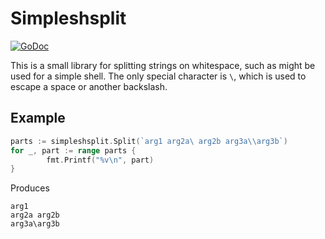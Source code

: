 Simpleshsplit
=============
[![GoDoc](https://godoc.org/github.com/magisterquis/simpleshsplit?status.svg)](https://godoc.org/github.com/magisterquis/simpleshsplit)

This is a small library for splitting strings on whitespace, such as might be
used for a simple shell.  The only special character is `\`, which is used to
escape a space or another backslash.

Example
--------
```go
parts := simpleshsplit.Split(`arg1 arg2a\ arg2b arg3a\\arg3b`)
for _, part := range parts {
        fmt.Printf("%v\n", part)
}   
```
Produces
```
arg1
arg2a arg2b
arg3a\arg3b
```
